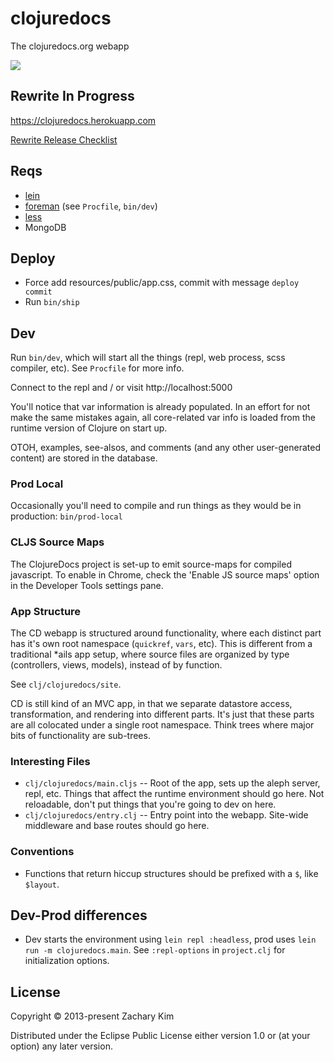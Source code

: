 # clojuredocs

The clojuredocs.org webapp

![](http://cl.ly/image/1C2o2d181716/Screen%20Shot%202014-07-12%20at%202.03.25%20AM.png)


## Rewrite In Progress

https://clojuredocs.herokuapp.com

[Rewrite Release Checklist](https://github.com/zk/clojuredocs/blob/clj-rewrite/.notes.zk.org#release-checklist)


## Reqs

* [lein](http://leiningen.org)
* [foreman](https://github.com/ddollar/foreman) (see `Procfile`, `bin/dev`)
* [less](http://lesscss.org/)
* MongoDB

## Deploy

* Force add resources/public/app.css, commit with message `deploy commit`
* Run `bin/ship`


## Dev

Run `bin/dev`, which will start all the things (repl, web process,
scss compiler, etc). See `Procfile` for more info.

Connect to the repl and / or visit http://localhost:5000

You'll notice that var information is already populated. In an effort for not make the same mistakes again, all core-related var info is loaded from the runtime version of Clojure on start up.

OTOH, examples, see-alsos, and comments (and any other user-generated content) are stored in the database.

### Prod Local

Occasionally you'll need to compile and run things as they would be in production: `bin/prod-local`


### CLJS Source Maps

The ClojureDocs project is set-up to emit source-maps for compiled javascript. To enable in Chrome, check the 'Enable JS source maps' option in the Developer Tools settings pane.


### App Structure

The CD webapp is structured around functionality, where each distinct part has it's own root namespace (`quickref`, `vars`, etc). This is different from a traditional *ails app setup, where source files are organized by type (controllers, views, models), instead of by function.

See `clj/clojuredocs/site`.

CD is still kind of an MVC app, in that we separate datastore access, transformation, and rendering into different parts. It's just that these parts are all colocated under a single root namespace. Think trees where major bits of functionality are sub-trees.


### Interesting Files

* `clj/clojuredocs/main.cljs` -- Root of the app, sets up the aleph server, repl, etc. Things that affect the runtime environment should go here. Not reloadable, don't put things that you're going to dev on here.
* `clj/clojuredocs/entry.clj` -- Entry point into the webapp. Site-wide middleware and base routes should go here.


### Conventions

* Functions that return hiccup structures should be prefixed with a `$`, like `$layout`.


## Dev-Prod differences

* Dev starts the environment using `lein repl :headless`, prod uses `lein run -m clojuredocs.main`. See `:repl-options` in `project.clj` for initialization options.


## License

Copyright © 2013-present Zachary Kim

Distributed under the Eclipse Public License either version 1.0 or (at
your option) any later version.
